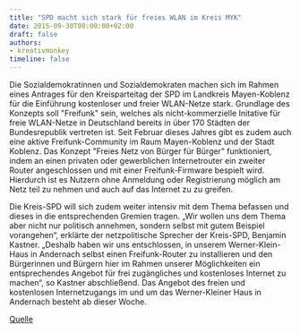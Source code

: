 ```yaml
---
title: "SPD macht sich stark für freies WLAN im Kreis MYK"
date: 2015-09-30T00:00:00+02:00
draft: false
authors:
- kreativmonkey
timeline: false
---
```


Die Sozialdemokratinnen und Sozialdemokraten machen sich im Rahmen eines Antrages für den Kreisparteitag der SPD im Landkreis Mayen-Koblenz für die Einführung kostenloser und freier WLAN-Netze stark. Grundlage des Konzepts soll "Freifunk" sein, welches als nicht-kommerzielle Initative für freie WLAN-Netze in Deutschland bereits in über 170 Städten der Bundesrepublik vertreten ist. Seit Februar dieses Jahres gibt es zudem auch eine aktive Freifunk-Community im Raum Mayen-Koblenz und der Stadt Koblenz. Das Konzept "Freies Netz von Bürger für Bürger" funktioniert, indem an einen privaten oder gewerblichen Internetrouter ein zweiter Router angeschlossen und mit einer Freifunk-Firmware bespielt wird. Hierdurch ist es Nutzern ohne Anmeldung oder Registrierung möglich am Netz teil zu nehmen und auch auf das Internet zu zu greifen.

Die Kreis-SPD will sich zudem weiter intensiv mit dem Thema befassen und dieses in die entsprechenden Gremien tragen. „Wir wollen uns dem Thema aber nicht nur politisch annehmen, sondern selbst mit gutem Beispiel vorangehen“, erklärte der netzpolitische Sprecher der Kreis-SPD, Benjamin Kastner. „Deshalb haben wir uns entschlossen, in unserem Werner-Klein-Haus in Andernach selbst einen Freifunk-Router zu installieren und den Bürgerinnen und Bürgern hier im Rahmen unserer Möglichkeiten ein entsprechendes Angebot für frei zugängliches und kostenloses Internet zu machen“, so Kastner abschließend. Das Angebot des freien und kostenlosen Internetzugangs im und um das Werner-Kleiner Haus in Andernach besteht ab dieser Woche.

[Quelle](http://www.spd-mayen-koblenz.net/index.php?nr=50028)
